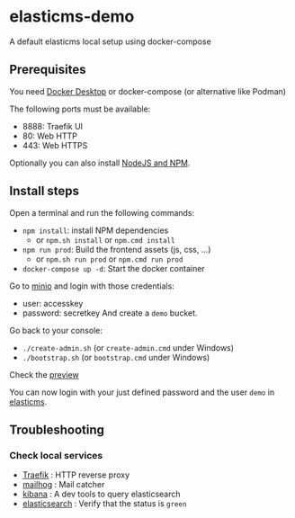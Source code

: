 # elasticms-demo
A default elasticms local setup using docker-compose

## Prerequisites

You need [Docker Desktop](https://www.docker.com/get-started) or docker-compose (or alternative like Podman)
 
The following ports must be available:
 - 8888: Traefik UI
 - 80: Web HTTP
 - 443: Web HTTPS

Optionally you can also install [NodeJS and NPM](https://docs.npmjs.com/downloading-and-installing-node-js-and-npm). 


## Install steps

Open a terminal and run the following commands:
- `npm install`: install NPM dependencies
  - or `npm.sh install` or `npm.cmd install` 
- `npm run prod`: Build the frontend assets (js, css, ...)
  - or `npm.sh run prod` or `npm.cmd run prod`
- `docker-compose up -d`: Start the docker container

Go to [minio](http://minio.localhost/login) and login with those credentials:
- user: accesskey
- password: secretkey
  And create a `demo` bucket.

Go back to your console:
- `./create-admin.sh` (or `create-admin.cmd` under Windows)
- `./bootstrap.sh` (or `bootstrap.cmd` under Windows)

Check the [preview](http://demo-preview.localhost/slideshow/toto)

You can now login with your just defined password and the user `demo` in [elasticms](http://demo-admin.localhost/dashboard).

## Troubleshooting

### Check local services

 - [Traefik](http://localhost:8888) : HTTP reverse proxy
 - [mailhog](http://mailhog.localhost) : Mail catcher
 - [kibana](http://kibana.localhost) : A dev tools to query elasticsearch
 - [elasticsearch](http://es.localhost/_cluster/health) : Verify that the status is `green`
